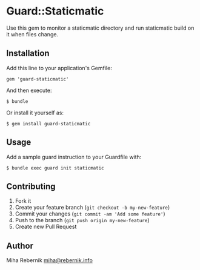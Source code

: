 # Guard::Staticmatic

Use this gem to monitor a staticmatic directory and run staticmatic build on it when files change.

## Installation

Add this line to your application's Gemfile:

    gem 'guard-staticmatic'

And then execute:

    $ bundle

Or install it yourself as:

    $ gem install guard-staticmatic

## Usage

Add a sample guard instruction to your Guardfile with:

    $ bundle exec guard init staticmatic

## Contributing

1. Fork it
2. Create your feature branch (`git checkout -b my-new-feature`)
3. Commit your changes (`git commit -am 'Add some feature'`)
4. Push to the branch (`git push origin my-new-feature`)
5. Create new Pull Request

## Author

Miha Rebernik <miha@rebernik.info>
